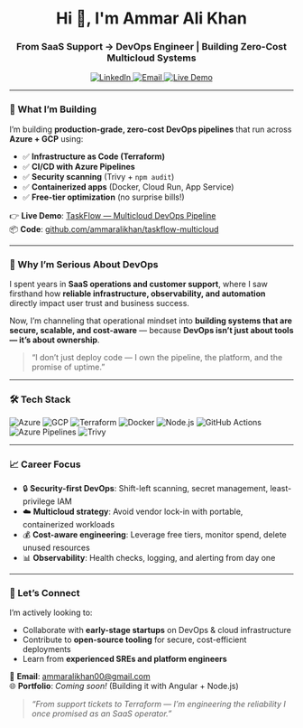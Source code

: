 <!-- 
  Hi there 👋 I'm Ammar Ali Khan — a SaaS Operations & Customer Support professional 
  transitioning into DevOps with hands-on experience in multicloud infrastructure, 
  CI/CD, security scanning, and infrastructure-as-code.
-->

<h1 align="center">Hi 👋, I'm Ammar Ali Khan</h1>
<h3 align="center">From SaaS Support → DevOps Engineer | Building Zero-Cost Multicloud Systems</h3>

<p align="center">
  <a href="https://www.linkedin.com/in/ammaralikhan00/">
    <img src="https://img.shields.io/badge/LinkedIn-0A66C2?style=for-the-badge&logo=linkedin&logoColor=white" alt="LinkedIn" />
  </a>
  <a href="mailto:ammaralikhan00@gmail.com">
    <img src="https://img.shields.io/badge/Gmail-D14836?style=for-the-badge&logo=gmail&logoColor=white" alt="Email" />
  </a>
  <a href="https://github.com/ammaralikhan/taskflow-multicloud">
    <img src="https://img.shields.io/badge/Demo-GCP%20Cloud%20Run-4285F4?style=for-the-badge&logo=google-cloud&logoColor=white" alt="Live Demo" />
  </a>
</p>

---

### 🔧 What I’m Building

I’m building **production-grade, zero-cost DevOps pipelines** that run across **Azure + GCP** using:
- ✅ **Infrastructure as Code (Terraform)**
- ✅ **CI/CD with Azure Pipelines**
- ✅ **Security scanning** (Trivy + `npm audit`)
- ✅ **Containerized apps** (Docker, Cloud Run, App Service)
- ✅ **Free-tier optimization** (no surprise bills!)

👉 **Live Demo**: [TaskFlow — Multicloud DevOps Pipeline](https://taskflow-gcp-466496905373.us-central1.run.app)  
📦 **Code**: [github.com/ammaralikhan/taskflow-multicloud](https://github.com/ammaralikhan/taskflow-multicloud)

---

### 🚀 Why I’m Serious About DevOps

I spent years in **SaaS operations and customer support**, where I saw firsthand how **reliable infrastructure, observability, and automation** directly impact user trust and business success.

Now, I’m channeling that operational mindset into **building systems that are secure, scalable, and cost-aware** — because **DevOps isn’t just about tools — it’s about ownership**.

> “I don’t just deploy code — I own the pipeline, the platform, and the promise of uptime.”

---

### 🛠️ Tech Stack

<p align="left">
  <img src="https://img.shields.io/badge/Azure-0089D6?style=flat&logo=microsoft-azure&logoColor=white" alt="Azure" />
  <img src="https://img.shields.io/badge/GCP-4285F4?style=flat&logo=google-cloud&logoColor=white" alt="GCP" />
  <img src="https://img.shields.io/badge/Terraform-7B42BC?style=flat&logo=terraform&logoColor=white" alt="Terraform" />
  <img src="https://img.shields.io/badge/Docker-2496ED?style=flat&logo=docker&logoColor=white" alt="Docker" />
  <img src="https://img.shields.io/badge/Node.js-339933?style=flat&logo=node.js&logoColor=white" alt="Node.js" />
  <img src="https://img.shields.io/badge/GitHub_Actions-2088FF?style=flat&logo=github-actions&logoColor=white" alt="GitHub Actions" />
  <img src="https://img.shields.io/badge/Azure_Pipelines-0078D7?style=flat&logo=azure-pipelines&logoColor=white" alt="Azure Pipelines" />
  <img src="https://img.shields.io/badge/Trivy-2A5C7D?style=flat&logo=trivy&logoColor=white" alt="Trivy" />
</p>

---

### 📈 Career Focus

- 🔒 **Security-first DevOps**: Shift-left scanning, secret management, least-privilege IAM
- ☁️ **Multicloud strategy**: Avoid vendor lock-in with portable, containerized workloads
- 💰 **Cost-aware engineering**: Leverage free tiers, monitor spend, delete unused resources
- 📊 **Observability**: Health checks, logging, and alerting from day one

---

### 🤝 Let’s Connect

I’m actively looking to:
- Collaborate with **early-stage startups** on DevOps & cloud infrastructure
- Contribute to **open-source tooling** for secure, cost-efficient deployments
- Learn from **experienced SREs and platform engineers**

📧 **Email**: [ammaralikhan00@gmail.com](mailto:ammaralikhan00@gmail.com)  
🌐 **Portfolio**: *Coming soon!* (Building it with Angular + Node.js)

> _“From support tickets to Terraform — I’m engineering the reliability I once promised as an SaaS operator.”_
